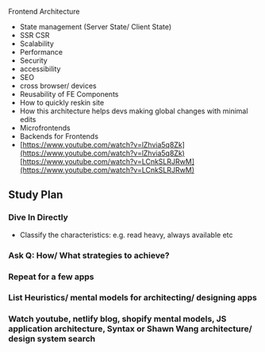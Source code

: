Frontend Architecture
- State management (Server State/ Client State)
- SSR CSR
- Scalability
- Performance
- Security
- accessibility
- SEO
- cross browser/ devices
- Reusability of FE Components
- How to quickly reskin site 
- How this architecture helps devs making global changes with minimal edits
- Microfrontends
- Backends for Frontends
- [https://www.youtube.com/watch?v=lZhvia5q8Zk](https://www.youtube.com/watch?v=lZhvia5q8Zk)  
[https://www.youtube.com/watch?v=LCnkSLRJRwM](https://www.youtube.com/watch?v=LCnkSLRJRwM)



## Study Plan
### Dive In Directly 
- Classify the characteristics: e.g. read heavy, always available etc
### Ask Q: How/ What strategies to achieve? 
### Repeat for a few apps
### List Heuristics/ mental models for architecting/ designing apps
### Watch youtube, netlify blog, shopify mental models, JS application architecture, Syntax or Shawn Wang architecture/ design system search 